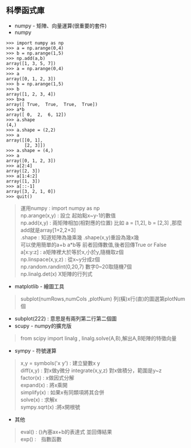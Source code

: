 ## 科學函式庫
* numpy - 矩陣、向量運算(很重要的套件)  
* numpy  
```
>>> import numpy as np
>>> a = np.arange(0,4)  
>>> b = np.arange(1,5)
>>> np.add(a,b)
array([1, 3, 5, 7])
>>> a = np.arange(0,4)
>>> a
array([0, 1, 2, 3])
>>> b = np.arange(1,5)
>>> b
array([1, 2, 3, 4])
>>> b>a
array([ True,  True,  True,  True])
>>> a*b
array([ 0,  2,  6, 12])
>>> a.shape
(4,)
>>> a.shape = (2,2)
>>> a
array([[0, 1],
       [2, 3]])
>>> a.shape = (4,)
>>> a
array([0, 1, 2, 3])
>>> a[2:4]
array([2, 3])
>>> a[1:4:2]
array([1, 3])
>>> a[::-1]
array([3, 2, 1, 0])
>>> quit()
```  
>運用numpy : import numpy as np  
>np.arange(x,y) : 設立 起始點x~y-1的數值  
>np.add(x,y) : 兩矩陣相加(相對應的位置) 比如 a = [1,2], b = [2,3] ,那麼add就是array[1+2,2+3]  
>.shape : 知道矩陣為幾乘幾 .shape(x,y)重設為幾x幾  
>可以使用簡單的a+b a*b等 前者回傳數值,後者回傳True or False  
>a[x:y:z] : a矩陣裡大於等於x,小於y,隨機取z個  
>np.linspace(x,y,z) : 從x~y分成z個  
>np.random.randint(0,20,7) 數字0~20取隨機7個  
>np.linalg.det(x) X矩陣的行列式
* matplotlib - 繪圖工具
> subplot(numRows,numCols ,plotNum) 列(橫)x行(直)的圖選第plotNum個
  *  subplot(222) : 意思是有兩列第二行第二個圖
* scupy - numpy的擴充版
>from scipy import linalg , linalg.solve(A,B),解出A,B矩陣的特徵向量  
* sympy - 符號運算
>x,y = symbols('x y') : 建立變數x y  
>diff(x,y) : 對x做y微分
>integrate(x,y,z) 對x做積分，範圍是y~z  
>factor(x) : x做因式分解  
>expand(x) : 將x乘開  
>simplify(x) : 如果x有同類項將其合併  
>solve(x) : 求解x  
>sympy.sqrt(x) :將x開根號
* 其他
>eval() : ()內塞ax+b的表達式 並回傳結果  
>exp() :　指數函數  

